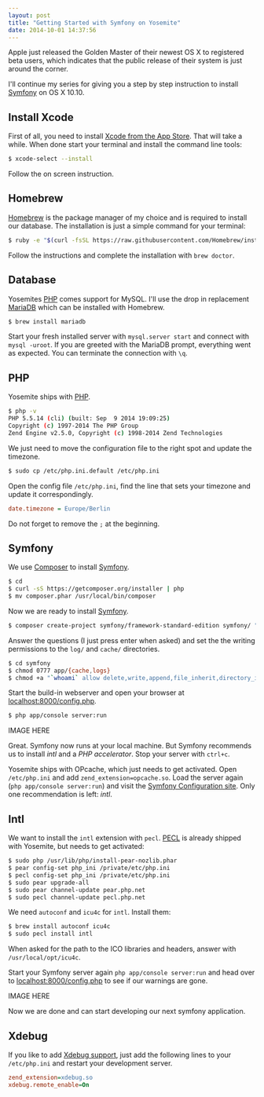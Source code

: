 ```yaml
---
layout: post
title: "Getting Started with Symfony on Yosemite"
date: 2014-10-01 14:37:56
---
```


Apple just released the Golden Master of their newest OS X to registered beta users, which indicates that the public release of their system is just around the corner.

I'll continue my series for giving you a step by step instruction to install [Symfony](http://symfony.com) on OS X 10.10.

## Install Xcode

First of all, you need to install [Xcode from the App Store](https://itunes.apple.com/de/app/xcode/id497799835?mt=12). That will take a while. When done start your terminal and install the command line tools:

```bash
$ xcode-select --install
```

Follow the on screen instruction.

## Homebrew

[Homebrew](http://brew.sh/) is the package manager of my choice and is required to install our database. The installation is just a simple command for your terminal:

```bash
$ ruby -e "$(curl -fsSL https://raw.githubusercontent.com/Homebrew/install/master/install)"
```

Follow the instructions and complete the installation with `brew doctor`.

## Database

Yosemites [PHP](http://php.net) comes support for MySQL. I'll use the drop in replacement [MariaDB](https://mariadb.org) which can be installed with Homebrew.

```bash
$ brew install mariadb
```

Start your fresh installed server with `mysql.server start` and connect with `mysql -uroot`. If you are greeted with the MariaDB prompt, everything went as expected. You can terminate the connection with `\q`.

## PHP

Yosemite ships with [PHP](http://php.net).

```bash
$ php -v
PHP 5.5.14 (cli) (built: Sep  9 2014 19:09:25) 
Copyright (c) 1997-2014 The PHP Group
Zend Engine v2.5.0, Copyright (c) 1998-2014 Zend Technologies
```

We just need to move the configuration file to the right spot and update the timezone.

```bash
$ sudo cp /etc/php.ini.default /etc/php.ini
```

Open the config file `/etc/php.ini`, find the line that sets your timezone and update it correspondingly.

```ini
date.timezone = Europe/Berlin
```

Do not forget to remove the `;` at the beginning.

## Symfony

We use [Composer](https://getcomposer.org) to install [Symfony](http://symfony.com).

```bash
$ cd
$ curl -sS https://getcomposer.org/installer | php
$ mv composer.phar /usr/local/bin/composer
```

Now we are ready to install [Symfony](http://symfony.com).

```bash
$ composer create-project symfony/framework-standard-edition symfony/ "2.5.*"
```

Answer the questions (I just press enter when asked) and set the the writing permissions to the `log/` and `cache/` directories.

```bash
$ cd symfony
$ chmod 0777 app/{cache,logs}
$ chmod +a "`whoami` allow delete,write,append,file_inherit,directory_inherit" app/{cache,logs}
```

Start the build-in webserver and open your browser at [localhost:8000/config.php](http://localhost:8000/config.php).

```bash
$ php app/console server:run
```

IMAGE HERE

Great. Symfony now runs at your local machine. But Symfony recommends us to install _intl_ and a _PHP accelerator_. Stop your server with `ctrl+c`.

Yosemite ships with OPcache, which just needs to get activated. Open `/etc/php.ini` and add `zend_extension=opcache.so`. Load the server again (`php app/console server:run`) and visit the [Symfony Configuration site](http://localhost:8000/config.php). Only one recommendation is left: _intl_.

## Intl

We want to install the `intl` extension with `pecl`. [PECL](http://pecl.php.net) is already shipped with Yosemite, but needs to get activated:

```bash
$ sudo php /usr/lib/php/install-pear-nozlib.phar
$ pear config-set php_ini /private/etc/php.ini
$ pecl config-set php_ini /private/etc/php.ini
$ sudo pear upgrade-all
$ sudo pear channel-update pear.php.net
$ sudo pecl channel-update pecl.php.net
```

We need `autoconf` and `icu4c` for `intl`. Install them:

```bash
$ brew install autoconf icu4c
$ sudo pecl install intl
```

When asked for the path to the ICO libraries and headers, answer with `/usr/local/opt/icu4c`.

Start your Symfony server again `php app/console server:run` and head over to [localhost:8000/config.php](http://localhost:8000/config.php) to see if our warnings are gone.

IMAGE HERE

Now we are done and can start developing our next symfony application.

## Xdebug

If you like to add [Xdebug support](http://xdebug.org), just add the following lines to your `/etc/php.ini` and restart your development server.

```ini
zend_extension=xdebug.so
xdebug.remote_enable=On
```
